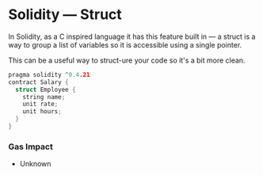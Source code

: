 # Solidity — Struct

In Solidity, as a C inspired language it has this feature built in — a struct is a way to group a list of variables so it is accessible using a single pointer.

This can be a useful way to struct-ure your code so it's a bit more clean.

```C
pragma solidity ^0.4.21
contract Salary {
  struct Employee {
    string name;
  	unit rate;
    unit hours;
  }
}
```



### Gas Impact

- Unknown